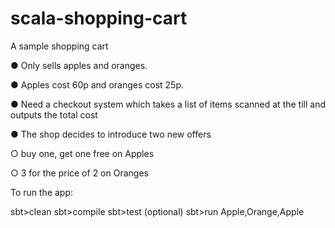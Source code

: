 # scala-shopping-cart

A sample shopping cart

● Only sells apples and oranges.   

● Apples cost 60p and oranges cost 25p. 

● Need a checkout system which takes a list of items scanned at the till and outputs the total cost 

● The shop decides to introduce two new offers 

○ buy one, get one free on Apples 

○ 3 for the price of 2 on Oranges 


To run the app:

sbt>clean
sbt>compile
sbt>test (optional)
sbt>run Apple,Orange,Apple
